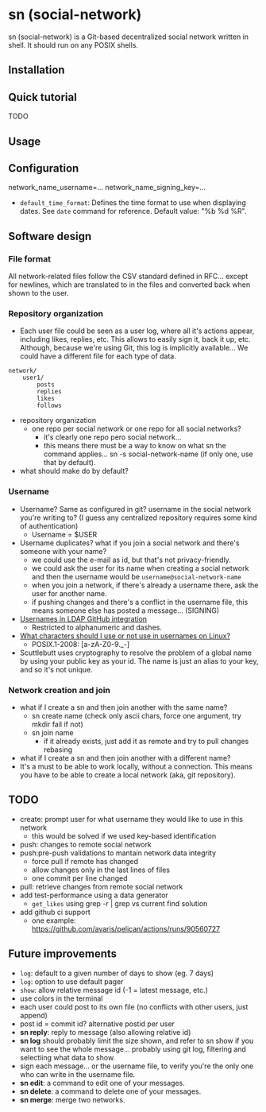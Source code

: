# sn (social-network)

sn (social-network) is a Git-based decentralized social network written in shell. It should run on any POSIX shells.

## Installation

## Quick tutorial
TODO

## Usage


## Configuration
network_name_username=...
network_name_signing_key=...

- `default_time_format`: Defines the time format to use when displaying dates. See `date` command for reference. Default value: "%b %d %R".

## Software design

### File format
All network-related files follow the CSV standard defined in RFC... except for newlines, which are translated to <NEWLINE> in the files and converted back when shown to the user.

### Repository organization
- Each user file could be seen as a user log, where all it's actions appear, including likes, replies, etc. This allows to easily sign it, back it up, etc. Although, because we're using Git, this log is implicitly available... We could have a different file for each type of data.
```
network/
	user1/
		posts
		replies
		likes
		follows
```
- repository organization
	- one repo per social network or one repo for all social networks?
		- it's clearly one repo pero social network...
		- this means there must be a way to know on what sn the command applies... sn -s social-network-name (if only one, use that by default).
- what should make do by default?

### Username
- Username? Same as configured in git? username in the social network you're writing to? (I guess any centralized repository requires some kind of authentication)
	- Username = $USER
- Username duplicates? what if you join a social network and there's someone with your name?
	- we could use the e-mail as id, but that's not privacy-friendly.
	- we could ask the user for its name when creating a social network and
	  then the username would be `username@social-network-name`
	- when you join a network, if there's already a username there, ask the user for another name.
	- if pushing changes and there's a conflict in the username file, this means someone else has posted a message...  (SIGNING)
- [Usernames in LDAP GitHub integration](https://help.github.com/en/enterprise/2.16/admin/user-management/using-ldap#username-considerations-with-ldap)
	- Restricted to alphanumeric and dashes.
- [What characters should I use or not use in usernames on Linux?](https://serverfault.com/questions/73084/what-characters-should-i-use-or-not-use-in-usernames-on-linux)
	- POSIX.1-2008: [a-zA-Z0-9._-]
- Scuttlebutt uses cryptography to resolve the problem of a global name by using your public key as your id. The name is just an alias to your key, and so it's not unique.

### Network creation and join
- what if I create a sn and then join another with the same name?
	- sn create name (check only ascii chars, force one argument, try mkdir fail if not)
	- sn join name
		- if it already exists, just add it as remote and try to pull changes rebasing
- what if I create a sn and then join another with a different name?
- It's a must to be able to work locally, without a connection. This means you have to be able to create a local network (aka, git repository).

## TODO
- create: prompt user for what username they would like to use in this network
	- this would be solved if we used key-based identification
- push: changes to remote social network
- push:pre-push validations to mantain network data integrity
	- force pull if remote has changed
	- allow changes only in the last lines of files
	- one commit per line changed
- pull: retrieve changes from remote social network
- add test-performance using a data generator
	- `get_likes` using grep -r | grep vs current find solution
- add github ci support
	- one example: https://github.com/avaris/pelican/actions/runs/90560727

## Future improvements
- `log`: default to a given number of days to show (eg. 7 days)
- `log`: option to use default pager
- `show`: allow relative message id (-1 = latest message, etc.)
- use colors in the terminal
- each user could post to its own file (no conflicts with other users, just append)
- post id = commit id? alternative postid per user
- **sn reply**: reply to message (also allowing relative id)
- **sn log** should probably limit the size shown, and refer to sn show if you want to see the whole message... probably using git log, filtering and selectiing what data to show.
- sign each message... or the username file, to verify you're the only one who can write in the username file.
- **sn edit**: a command to edit one of your messages.
- **sn delete**: a command to delete one of your messages.
- **sn merge**: merge two networks.
